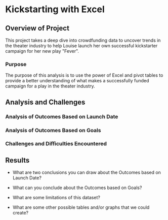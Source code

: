 # Kickstarting with Excel

## Overview of Project
This project takes a deep dive into crowdfunding data to uncover trends in the theater industry to help Louise launch her own successful kickstarter campaign for her new play "Fever".    
### Purpose
The purpose of this analysis is to use the power of Excel and pivot tables to provide a better understanding of what makes a successfully funded campaign for a play in the theater industry. 
## Analysis and Challenges

### Analysis of Outcomes Based on Launch Date

### Analysis of Outcomes Based on Goals

### Challenges and Difficulties Encountered

## Results

- What are two conclusions you can draw about the Outcomes based on Launch Date?

- What can you conclude about the Outcomes based on Goals?

- What are some limitations of this dataset?

- What are some other possible tables and/or graphs that we could create?

